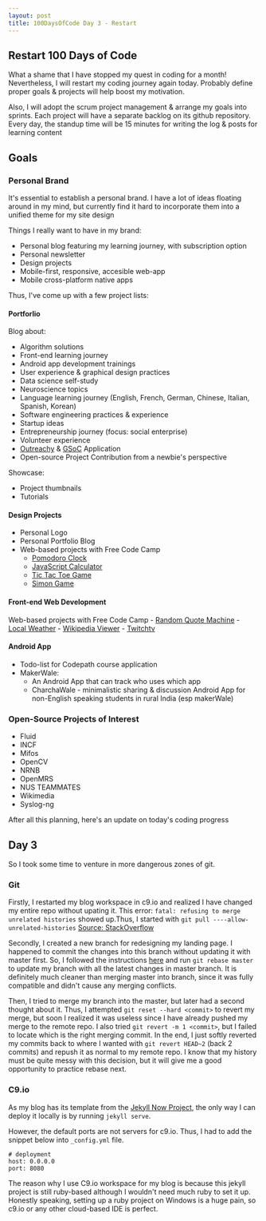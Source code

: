 ```yaml
---
layout: post
title: 100DaysOfCode Day 3 - Restart
---
```


## Restart 100 Days of Code
What a shame that I have stopped my quest in coding for a month!
Nevertheless, I will restart my coding journey again today. Probably define proper goals & projects will help boost my motivation.

Also, I will adopt the scrum project management & arrange my goals into sprints.
Each project will have a separate backlog on its github repository.
Every day, the standup time will be 15 minutes for writing the log & posts for learning content


## Goals

### Personal Brand
It's essential to establish a personal brand. I have a lot of ideas floating around in my mind, but currently find it hard to
incorporate them into a unified theme for my site design

Things I really want to have in my brand:

- Personal blog featuring my learning journey, with subscription option
- Personal newsletter
- Design projects
- Mobile-first, responsive, accesible web-app
- Mobile cross-platform native apps

Thus, I've come up with a few project lists:

#### Portforlio
Blog about:

- Algorithm solutions
- Front-end learning journey
- Android app development trainings
- User experience & graphical design practices
- Data science self-study
- Neuroscience topics
- Language learning journey (English, French, German, Chinese, Italian, Spanish, Korean)
- Software engineering practices & experience
- Startup ideas
- Entrepreneurship journey (focus: social enterprise)
- Volunteer experience
- [Outreachy](https://wiki.gnome.org/Outreachy) & [GSoC](https://developers.google.com/open-source/gsoc/timeline) Application 
- Open-source Project Contribution from a newbie's perspective

Showcase:
    
- Project thumbnails
- Tutorials

#### Design Projects
- Personal Logo
- Personal Portfolio Blog
- Web-based projects with Free Code Camp
    - [Pomodoro Clock](https://www.freecodecamp.com/challenges/build-a-pomodoro-clock)
    - [JavaScript Calculator](https://www.freecodecamp.com/challenges/build-a-javascript-calculator)
    - [Tic Tac Toe Game](https://www.freecodecamp.com/challenges/build-a-tic-tac-toe-game)
    - [Simon Game](https://www.freecodecamp.com/challenges/build-a-simon-game)

#### Front-end Web Development
Web-based projects with Free Code Camp
    - [Random Quote Machine](https://www.freecodecamp.com/challenges/build-a-random-quote-machine)
    - [Local Weather](https://www.freecodecamp.com/challenges/show-the-local-weather)
    - [Wikipedia Viewer](https://www.freecodecamp.com/challenges/build-a-wikipedia-viewer)
    - [Twitchtv](https://www.freecodecamp.com/challenges/use-the-twitchtv-json-api)
    
    
#### Android App
- Todo-list for Codepath course application
- MakerWale:
    - An Android App that can track who uses which app
    - CharchaWale - minimalistic sharing & discussion Android App for non-English speaking students in rural India (esp makerWale)

### Open-Source Projects of Interest
- Fluid
- INCF
- Mifos
- OpenCV
- NRNB
- OpenMRS
- NUS TEAMMATES
- Wikimedia
- Syslog-ng

After all this planning, here's an update on today's coding progress
## Day 3
So I took some time to venture in more dangerous zones of git. 

### Git
Firstly, I restarted my blog workspace in c9.io and realized I have changed my entire repo without upating it.
This error: `fatal: refusing to merge unrelated histories` showed up.Thus, I started with `git pull ----allow-unrelated-histories` [Source: StackOverflow](http://stackoverflow.com/questions/37937984/git-refusing-to-merge-unrelated-histories)

Secondly, I created a new branch for redesigning my landing page. I happened to commit the changes into this branch without updating it with master first.
So, I followed the instructions [here](http://stackoverflow.com/questions/7929369/how-to-rebase-local-branch-with-remote-master) and run `git rebase master` to update my branch with all the latest changes in master branch. It is definitely much cleaner
than merging master into branch, since it was fully compatible and didn't cause any merging conflicts.

Then, I tried to merge my branch into the master, but later had a second thought about it. Thus, I attempted `git reset --hard <commit>` to revert my merge,
but soon I realized it was useless since I have already pushed my merge to the remote repo. I also tried `git revert -m 1 <commit>`, but I failed to locate which is the right merging commit.
In the end, I just softly reverted my commits back to where I wanted with `git revert HEAD~2` (back 2 commits) and repush it as normal to my remote repo. I know that my history must be quite messy with this decision, 
but it will give me a good opportunity to practice rebase next.

### C9.io
As my blog has its template from the [Jekyll Now Project](http://www.jekyllnow.com/), the only way I can deploy it locally is by running `jekyll serve`.

However, the default ports are not servers for c9.io. Thus, I had to add the snippet below into `_config.yml` file.
```
# deployment
host: 0.0.0.0
port: 8080
```
The reason why I use C9.io workspace for my blog is because this jekyll project is still ruby-based although I wouldn't need much ruby to set it up. 
Honestly speaking, setting up a ruby project on Windows is a huge pain, so c9.io or any other cloud-based IDE is perfect.